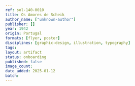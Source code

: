 ```yaml
---
ref: sol-140-0010
title: Os Amores de Scheik
author_name: ["unknown-author"]
publisher: []
year: 1942
origin: Portugal
formats: [flyer, poster]
disciplines: [graphic-design, illustration, typography]
tags:
layout: artifact
status: onboarding
published: false
image_count:
date_added: 2025-01-12
batch:
---
```

